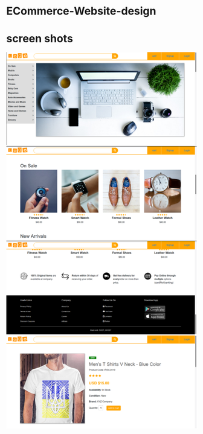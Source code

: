 # ECommerce-Website-design

# screen shots
![Home](/screenshots/1.png)
![Home](/screenshots/2.png)
![Home](/screenshots/3.png)
![Home](/screenshots/4.png)
